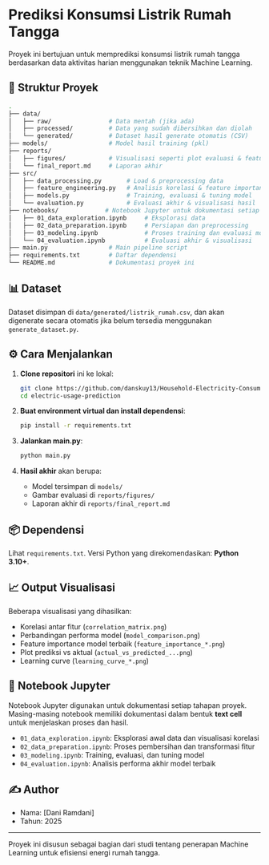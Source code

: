 # Prediksi Konsumsi Listrik Rumah Tangga

Proyek ini bertujuan untuk memprediksi konsumsi listrik rumah tangga berdasarkan data aktivitas harian menggunakan teknik Machine Learning.

## 📁 Struktur Proyek

```bash
.
├── data/
│   ├── raw/                # Data mentah (jika ada)
│   ├── processed/          # Data yang sudah dibersihkan dan diolah
│   └── generated/          # Dataset hasil generate otomatis (CSV)
├── models/                 # Model hasil training (pkl)
├── reports/
│   ├── figures/            # Visualisasi seperti plot evaluasi & feature importance
│   └── final_report.md     # Laporan akhir
├── src/
│   ├── data_processing.py       # Load & preprocessing data
│   ├── feature_engineering.py   # Analisis korelasi & feature importance
│   ├── models.py                # Training, evaluasi & tuning model
│   └── evaluation.py            # Evaluasi akhir & visualisasi hasil
├── notebooks/             # Notebook Jupyter untuk dokumentasi setiap tahapan proyek
│   ├── 01_data_exploration.ipynb     # Eksplorasi data
│   ├── 02_data_preparation.ipynb     # Persiapan dan preprocessing
│   ├── 03_modeling.ipynb             # Proses training dan evaluasi model
│   └── 04_evaluation.ipynb           # Evaluasi akhir & visualisasi
├── main.py                 # Main pipeline script
├── requirements.txt        # Daftar dependensi
└── README.md               # Dokumentasi proyek ini
```

## 📊 Dataset

Dataset disimpan di `data/generated/listrik_rumah.csv`, dan akan digenerate secara otomatis jika belum tersedia menggunakan `generate_dataset.py`.

## ⚙️ Cara Menjalankan

1. **Clone repositori** ini ke lokal:

   ```bash
   git clone https://github.com/danskuy13/Household-Electricity-Consumption-Prediction-Based-on-Daily-Activities.git
   cd electric-usage-prediction
   ```

2. **Buat environment virtual dan install dependensi**:

   ```bash
   pip install -r requirements.txt
   ```

3. **Jalankan main.py**:

   ```bash
   python main.py
   ```

4. **Hasil akhir** akan berupa:

   - Model tersimpan di `models/`
   - Gambar evaluasi di `reports/figures/`
   - Laporan akhir di `reports/final_report.md`

## 📦 Dependensi

Lihat `requirements.txt`. Versi Python yang direkomendasikan: **Python 3.10+**.

## 📈 Output Visualisasi

Beberapa visualisasi yang dihasilkan:

- Korelasi antar fitur (`correlation_matrix.png`)
- Perbandingan performa model (`model_comparison.png`)
- Feature importance model terbaik (`feature_importance_*.png`)
- Plot prediksi vs aktual (`actual_vs_predicted_...png`)
- Learning curve (`learning_curve_*.png`)

## 🧪 Notebook Jupyter

Notebook Jupyter digunakan untuk dokumentasi setiap tahapan proyek. Masing-masing notebook memiliki dokumentasi dalam bentuk **text cell** untuk menjelaskan proses dan hasil.

- `01_data_exploration.ipynb`: Eksplorasi awal data dan visualisasi korelasi
- `02_data_preparation.ipynb`: Proses pembersihan dan transformasi fitur
- `03_modeling.ipynb`: Training, evaluasi, dan tuning model
- `04_evaluation.ipynb`: Analisis performa akhir model terbaik

## ✍️ Author

- Nama: [Dani Ramdani]
- Tahun: 2025

---

Proyek ini disusun sebagai bagian dari studi tentang penerapan Machine Learning untuk efisiensi energi rumah tangga.
